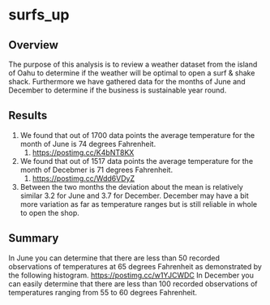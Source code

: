 # surfs_up
## Overview
The purpose of this analysis is to review a weather dataset from the island of Oahu to determine if the weather will be optimal to open a surf & shake shack. Furthermore we have gathered data for the months of June and December to determine if the business is sustainable year round.

## Results
1. We found that out of 1700 data points the average temperature for the month of June is 74 degrees Fahrenheit.
   1. https://postimg.cc/K4bNT8KX
2. We found that out of 1517 data points the average temperature for the month of Decebmer is 71 degrees Fahrenheit.
   1. https://postimg.cc/Wdd6VDyZ
3. Between the two months the deviation about the mean is relatively similar 3.2 for June and 3.7 for December. December may have a bit more variation as far as temperature ranges but is still reliable in whole to open the shop. 
   
## Summary
   In June you can determine that there are less than 50 recorded observations of temperatures at 65 degrees Fahrenheit as demonstrated by the following histogram. https://postimg.cc/w1YJCWDC
   In December you can easily determine that there are less than 100 recorded observations of temperatures ranging from 55 to 60 degrees Fahrenheit. 